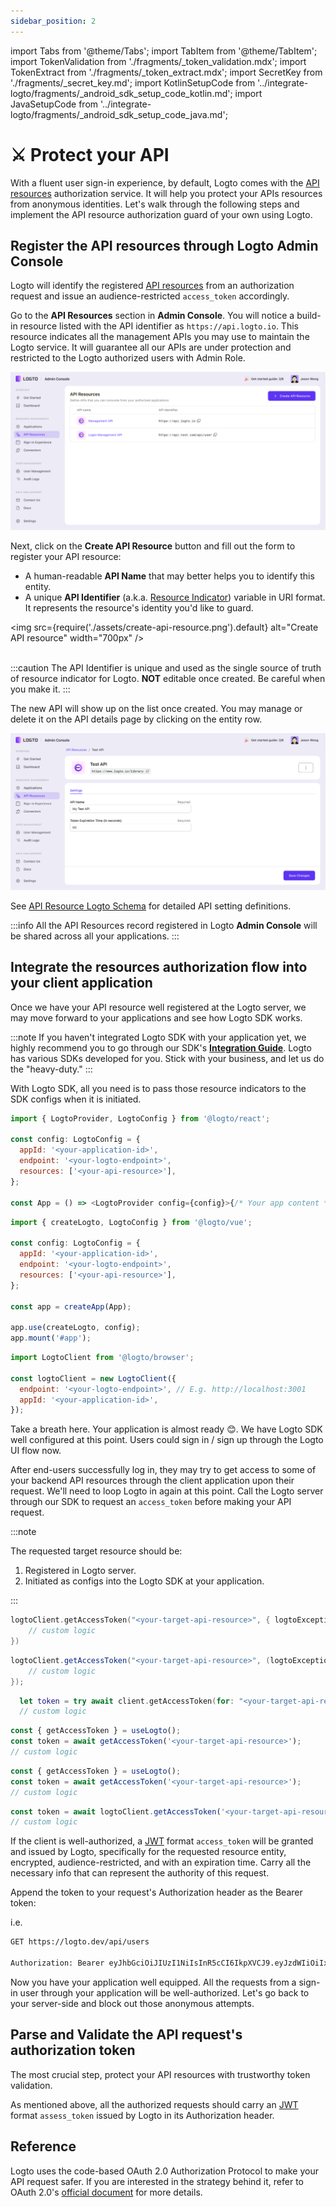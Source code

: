 ```yaml
---
sidebar_position: 2
---
```


import Tabs from '@theme/Tabs';
import TabItem from '@theme/TabItem';
import TokenValidation from './fragments/\_token_validation.mdx';
import TokenExtract from './fragments/\_token_extract.mdx';
import SecretKey from './fragments/\_secret_key.md';
import KotlinSetupCode from '../integrate-logto/fragments/\_android_sdk_setup_code_kotlin.md';
import JavaSetupCode from '../integrate-logto/fragments/\_android_sdk_setup_code_java.md';

# ⚔️ Protect your API

With a fluent user sign-in experience, by default, Logto comes with the [API resources](../../references/resources/README.md) authorization service. It will help you protect your APIs resources from anonymous identities. Let's walk through the following steps and implement the API resource authorization guard of your own using Logto.

## Register the API resources through Logto **Admin Console**

Logto will identify the registered [API resources](../../references/resources/README.md) from an authorization request and issue an audience-restricted `access_token` accordingly.

Go to the **API Resources** section in **Admin Console**. You will notice a build-in resource listed with the API identifier as `https://api.logto.io`. This resource indicates all the management APIs you may use to maintain the Logto service. It will guarantee all our APIs are under protection and restricted to the Logto authorized users with Admin Role.

![API resources](./assets/api-resources.png)

Next, click on the **Create API Resource** button and fill out the form to register your API resource:

- A human-readable **API Name** that may better helps you to identify this entity.
- A unique **API Identifier** (a.k.a. [Resource Indicator](../../references/resources/README.md#resource-indicator)) variable in URI format. It represents the resource's identity you'd like to guard.

<img src={require('./assets/create-api-resource.png').default} alt="Create API resource" width="700px" /><br/><br/>

:::caution
The API Identifier is unique and used as the single source of truth of resource indicator for Logto. **NOT** editable once created. Be careful when you make it.
:::

The new API will show up on the list once created. You may manage or delete it on the API details page by clicking on the entity row.

![API resource details](./assets/api-resource-details.png)

See [API Resource Logto Schema](../../references/resources/README.md#logto-api-resource-schema) for detailed API setting definitions.

:::info
All the API Resources record registered in Logto **Admin Console** will be shared across all your applications.
:::

## Integrate the resources authorization flow into your client application

Once we have your API resource well registered at the Logto server, we may move forward to your applications and see how Logto SDK works.

:::note
If you haven't integrated Logto SDK with your application yet, we highly recommend you to go through our SDK's [**Integration Guide**](../integrate-logto/README.md). Logto has various SDKs developed for you. Stick with your business, and let us do the "heavy-duty."
:::

With Logto SDK, all you need is to pass those resource indicators to the SDK configs when it is initiated.

<Tabs>

<TabItem value="kotlin" label="Kotlin">

<KotlinSetupCode />

</TabItem>

<TabItem value="java" label="Java">

<JavaSetupCode />

</TabItem>

<TabItem value="react" label="React">

```js
import { LogtoProvider, LogtoConfig } from '@logto/react';

const config: LogtoConfig = {
  appId: '<your-application-id>',
  endpoint: '<your-logto-endpoint>',
  resources: ['<your-api-resource>'],
};

const App = () => <LogtoProvider config={config}>{/* Your app content */}</LogtoProvider>;
```

</TabItem>
<TabItem value="vue" label="Vue">

```js
import { createLogto, LogtoConfig } from '@logto/vue';

const config: LogtoConfig = {
  appId: '<your-application-id>',
  endpoint: '<your-logto-endpoint>',
  resources: ['<your-api-resource>'],
};

const app = createApp(App);

app.use(createLogto, config);
app.mount('#app');
```

</TabItem>
<TabItem value="js" label="VanillaJs">

```js
import LogtoClient from '@logto/browser';

const logtoClient = new LogtoClient({
  endpoint: '<your-logto-endpoint>', // E.g. http://localhost:3001
  appId: '<your-application-id>',
});
```

</TabItem>
</Tabs>

Take a breath here. Your application is almost ready 😊. We have Logto SDK well configured at this point. Users could sign in / sign up through the Logto UI flow now.

After end-users successfully log in, they may try to get access to some of your backend API resources through the client application upon their request. We'll need to loop Logto in again at this point. Call the Logto server through our SDK to request an `access_token` before making your API request.

:::note

The requested target resource should be:

1. Registered in Logto server.
2. Initiated as configs into the Logto SDK at your application.

:::

<Tabs>
<TabItem value="kotlin" label="Kotlin">

```kotlin
logtoClient.getAccessToken("<your-target-api-resource>", { logtoException, accessToken ->
    // custom logic
})
```

</TabItem>
<TabItem value="java" label="Java">

```java
logtoClient.getAccessToken("<your-target-api-resource>", (logtoException, accessToken) -> {
    // custom logic
});
```

</TabItem>
<TabItem value="swift" label="Swift">

```swift
  let token = try await client.getAccessToken(for: "<your-target-api-resource>")
  // custom logic
```

</TabItem>
<TabItem value="react" label="React">

```js
const { getAccessToken } = useLogto();
const token = await getAccessToken('<your-target-api-resource>');
// custom logic
```

</TabItem>

<TabItem value="vue" label="Vue">

```js
const { getAccessToken } = useLogto();
const token = await getAccessToken('<your-target-api-resource>');
// custom logic
```

</TabItem>

<TabItem value="js" label="VanillaJs">

```js
const token = await logtoClient.getAccessToken('<your-target-api-resource>');
// custom logic
```

</TabItem>

</Tabs>

If the client is well-authorized, a [JWT](https://datatracker.ietf.org/doc/html/rfc7519) format `access_token` will be granted and issued by Logto, specifically for the requested resource entity, encrypted, audience-restricted, and with an expiration time. Carry all the necessary info that can represent the authority of this request.

Append the token to your request's Authorization header as the Bearer token:

i.e.

```bash
GET https://logto.dev/api/users

Authorization: Bearer eyJhbGciOiJIUzI1NiIsInR5cCI6IkpXVCJ9.eyJzdWIiOiIxMjM0NTY3ODkwIiwiYXVkIjoiaHR0cHM6Ly9sb2d0by5kZXYvYXBpL3VzZXJzIiwiaXNzIjoiaHR0cHM6Ly9sb2d0by5kZXYvb2lkYyIsIm5hbWUiOiJKb2huIERvZSIsImlhdCI6MTUxNjIzOTAyMiwiZXhwIjoxNTE2MzI1NDIyfQ.PjIJl00YNC84EPNYLEdpEEAdAxqhekCYhFEckvRokek

```

Now you have your application well equipped. All the requests from a sign-in user through your application will be well-authorized. Let's go back to your server-side and block out those anonymous attempts.

## Parse and Validate the API request's authorization token

The most crucial step, protect your API resources with trustworthy token validation.

As mentioned above, all the authorized requests should carry an [JWT](https://datatracker.ietf.org/doc/html/rfc7519) format `assess_token` issued by Logto in its Authorization header.

<SecretKey />

<TokenExtract />

<TokenValidation />

## Reference

Logto uses the code-based OAuth 2.0 Authorization Protocol to make your API request safer. If you are interested in the strategy behind it, refer to OAuth 2.0's [official document](https://datatracker.ietf.org/doc/html/rfc6749#section-1.3.1) for more details.
